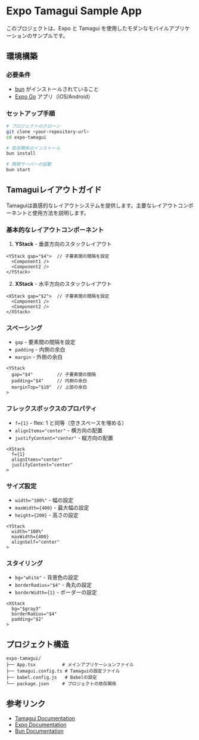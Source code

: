 # Expo Tamagui Sample App

このプロジェクトは、Expo と Tamagui を使用したモダンなモバイルアプリケーションのサンプルです。

## 環境構築

### 必要条件
- [bun](https://bun.sh) がインストールされていること
- [Expo Go](https://expo.dev/client) アプリ（iOS/Android）

### セットアップ手順

```bash
# プロジェクトのクローン
git clone <your-repository-url>
cd expo-tamagui

# 依存関係のインストール
bun install

# 開発サーバーの起動
bun start
```

## Tamaguiレイアウトガイド

Tamaguiは直感的なレイアウトシステムを提供します。主要なレイアウトコンポーネントと使用方法を説明します。

### 基本的なレイアウトコンポーネント

1. **YStack** - 垂直方向のスタックレイアウト
```tsx
<YStack gap="$4">  // 子要素間の間隔を設定
  <Component1 />
  <Component2 />
</YStack>
```

2. **XStack** - 水平方向のスタックレイアウト
```tsx
<XStack gap="$2">  // 子要素間の間隔を設定
  <Component1 />
  <Component2 />
</XStack>
```

### スペーシング

- `gap` - 要素間の間隔を設定
- `padding` - 内側の余白
- `margin` - 外側の余白

```tsx
<YStack
  gap="$4"         // 子要素間の間隔
  padding="$4"     // 内側の余白
  marginTop="$10"  // 上部の余白
>
```

### フレックスボックスのプロパティ

- `f={1}` - flex: 1 と同等（空きスペースを埋める）
- `alignItems="center"` - 横方向の配置
- `justifyContent="center"` - 縦方向の配置

```tsx
<XStack
  f={1}
  alignItems="center"
  justifyContent="center"
>
```

### サイズ設定

- `width="100%"` - 幅の設定
- `maxWidth={400}` - 最大幅の設定
- `height={200}` - 高さの設定

```tsx
<YStack
  width="100%"
  maxWidth={400}
  alignSelf="center"
>
```

### スタイリング

- `bg="white"` - 背景色の設定
- `borderRadius="$4"` - 角丸の設定
- `borderWidth={1}` - ボーダーの設定

```tsx
<XStack
  bg="$gray3"
  borderRadius="$4"
  padding="$2"
>
```

## プロジェクト構造

```
expo-tamagui/
├── App.tsx          # メインアプリケーションファイル
├── tamagui.config.ts # Tamaguiの設定ファイル
├── babel.config.js   # Babelの設定
└── package.json     # プロジェクトの依存関係
```

## 参考リンク

- [Tamagui Documentation](https://tamagui.dev)
- [Expo Documentation](https://docs.expo.dev)
- [Bun Documentation](https://bun.sh)
